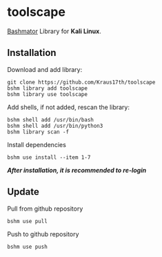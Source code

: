 # toolscape

[Bashmator](https://github.com/vinzekatze/bashmator) Library for __Kali Linux__.

## Installation

Download and add library:

```
git clone https://github.com/Kraus17th/toolscape
bshm library add toolscape
bshm library use toolscape
```

Add shells, if not added, rescan the library:
```
bshm shell add /usr/bin/bash
bshm shell add /usr/bin/python3
bshm library scan -f
```

Install dependencies
```
bshm use install --item 1-7
```

_**After installation, it is recommended to re-login**_

## Update
Pull from github repository
```
bshm use pull
```

Push to github repository
```
bshm use push
```
